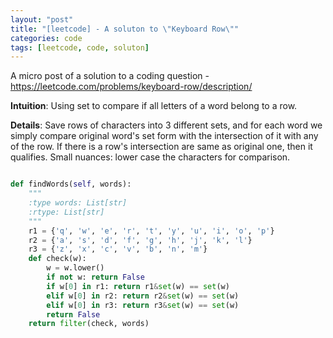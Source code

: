 ```yaml
---
layout: "post"
title: "[leetcode] - A soluton to \"Keyboard Row\""
categories: code
tags: [leetcode, code, soluton]
---
```


A micro post of a solution to a coding question - https://leetcode.com/problems/keyboard-row/description/

**Intuition**: Using set to compare if all letters of a word belong to a row.

**Details**: Save rows of characters into 3 different sets, and for each word we simply compare original word's set form with the intersection of it with any of the row. If there is a row's intersection are same as original one, then it qualifies. Small nuances: lower case the characters for comparison.

```python

def findWords(self, words):
    """
    :type words: List[str]
    :rtype: List[str]
    """
    r1 = {'q', 'w', 'e', 'r', 't', 'y', 'u', 'i', 'o', 'p'}
    r2 = {'a', 's', 'd', 'f', 'g', 'h', 'j', 'k', 'l'}
    r3 = {'z', 'x', 'c', 'v', 'b', 'n', 'm'}
    def check(w):
        w = w.lower()
        if not w: return False
        if w[0] in r1: return r1&set(w) == set(w)
        elif w[0] in r2: return r2&set(w) == set(w)
        elif w[0] in r3: return r3&set(w) == set(w)
        return False
    return filter(check, words)

```
